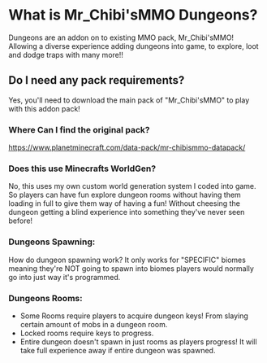 # What is Mr_Chibi'sMMO Dungeons?
Dungeons are an addon on to existing MMO pack, Mr_Chibi'sMMO! Allowing a diverse experience adding dungeons into game, to explore, loot and dodge traps with many more!!

## Do I need any pack requirements?
Yes, you'll need to download the main pack of "Mr_Chibi'sMMO" to play with this addon pack!

### Where Can I find the original pack?
https://www.planetminecraft.com/data-pack/mr-chibismmo-datapack/

### Does this use Minecrafts WorldGen?
No, this uses my own custom world generation system I coded into game. So players can have fun explore dungeon rooms without having them loading in full to give them way of having a fun! Without cheesing the dungeon getting a blind experience into something they've never seen before!

### Dungeons Spawning:
How do dungeon spawning work? It only works for "SPECIFIC" biomes meaning they're NOT going to spawn into biomes players would normally go into just way it's programmed.

### Dungeons Rooms:
* Some Rooms require players to acquire dungeon keys! From slaying certain amount of mobs in a dungeon room.
* Locked rooms require keys to progress.
* Entire dungeon doesn't spawn in just rooms as players progress! It will take full experience away if entire dungeon was spawned.
